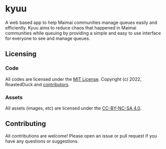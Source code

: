 # kyuu
A web based app to help Maimai communities manage queues easily and efficiently. Kyuu aims to reduce chaos that happened in Maimai communities while queuing by providing a simple and easy to use interface for everyone to see and manage queues.

## Licensing
### Code
All codes are licensed under the [MIT License](https://github.com/roastedduk/kyuu/blob/master/LICENSE.md). Copyright (c) 2022, RoastedDuck and [contributors](https://github.com/roastedduk/kyuu/graphs/contributors).

### Assets
All assets (images, etc) are licensed under the [CC-BY-NC-SA 4.0](https://creativecommons.org/licenses/by-nc-sa/4.0/).

## Contributing
All contributions are welcome! Please open an issue or pull request if you have any questions or suggestions.
